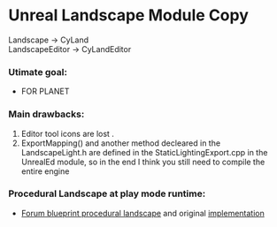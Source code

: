 # Unreal Landscape Module Copy
Landscape -> CyLand  
LandscapeEditor -> CyLandEditor
### Utimate goal:
- FOR PLANET
### Main drawbacks: 
1. Editor tool icons are lost .
2. ExportMapping() and another method decleared in the LandscapeLight.h are defined in the StaticLightingExport.cpp in the UnrealEd module, so in the end I think you still need to compile the entire engine 

### Procedural Landscape at play mode runtime:
- [Forum blueprint procedural landscape](https://forums.unrealengine.com/community/community-content-tools-and-tutorials/1557162-blueprint-powered-procedural-terrain-generation-is-now-possible-in-ue4-4-20) and original [implementation](https://github.com/hippowombat/BPTerrainGen)

